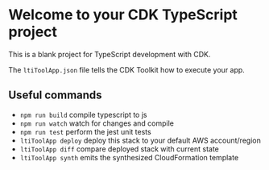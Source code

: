 # Welcome to your CDK TypeScript project

This is a blank project for TypeScript development with CDK.

The `ltiToolApp.json` file tells the CDK Toolkit how to execute your app.

## Useful commands

* `npm run build`   compile typescript to js
* `npm run watch`   watch for changes and compile
* `npm run test`    perform the jest unit tests
* `ltiToolApp deploy`      deploy this stack to your default AWS account/region
* `ltiToolApp diff`        compare deployed stack with current state
* `ltiToolApp synth`       emits the synthesized CloudFormation template
